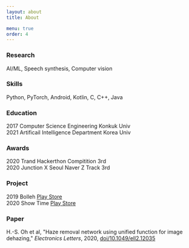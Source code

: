 ```yaml
---
layout: about
title: About

menu: true
order: 4
---
```


### Research
AI/ML, Speech synthesis, Computer vision
### Skills
Python, PyTorch, Android, Kotlin, C, C++, Java
### Education
2017 Computer Science Engineering Konkuk Univ <br/>
2021 Artificail Intelligence Department Korea Univ 
### Awards
2020 Trand Hackerthon Compitition 3rd <br/>
2020 Junction X Seoul Naver Z Track 3rd
### Project
2019 Bolleh [Play Store](https://play.google.com/store/apps/details?id=org.androidtown.newbolleh) <br/>
2020 Show Time [Play Store](https://play.google.com/store/apps/details?id=com.showtimetable)
### Paper
H.-S. Oh et al, "Haze removal network using unified function for image dehazing," *Electronics Letters*, 2020, [doi/10.1049/ell2.12035](https://doi.org/10.1049/ell2.12035)